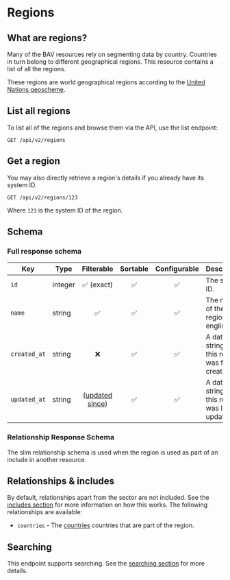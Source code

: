 # Regions

## What are regions?

Many of the BAV resources rely on segmenting data by country. Countries in turn belong to different geographical
regions. This resource contains a list of all the regions.

These regions are world geographical regions according to
the [United Nations geoscheme](https://en.wikipedia.org/wiki/United_Nations_geoscheme).

## List all regions

To list all of the regions and browse them via the API, use the list endpoint:

```http request
GET /api/v2/regions
```

## Get a region

You may also directly retrieve a region's details if you already have its system ID.

```http request
GET /api/v2/regions/123
```

Where `123` is the system ID of the region.

## Schema

### Full response schema

| Key          | Type    |                Filterable                 |      Sortable      |    Configurable    | Description                                           |
|--------------|---------|:-----------------------------------------:|:------------------:|:------------------:|-------------------------------------------------------|
| `id`         | integer |        :white_check_mark: (exact)         | :white_check_mark: | :white_check_mark: | The system ID.                                        |                                                           |
| `name`       | string  |            :white_check_mark:             | :white_check_mark: | :white_check_mark: | The name of the region in english.                    |                                                                                                                         |
| `created_at` | string  |                    :x:                    | :white_check_mark: | :white_check_mark: | A datetime string when this region was first created. |
| `updated_at` | string  | ([updated since](../customizing/filters)) | :white_check_mark: | :white_check_mark: | A datetime string when this region was last updated.  |

### Relationship Response Schema

The slim relationship schema is used when the region is used as part of an include in another resource.

## Relationships & includes

By default, relationships apart from the sector are not included. See
the [includes section](../customizing/includes) for more information on how this works. The following relationships
are available:

- `countries` - The [countries](countries.md) countries that are part of the region.

## Searching

This endpoint supports searching. See the [searching section](../customizing/searching) for more details.